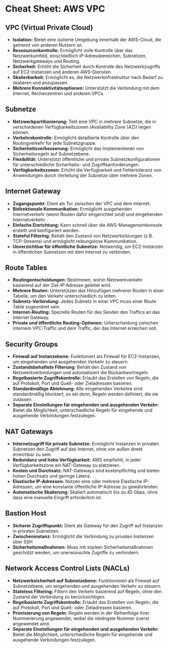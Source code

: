 # Cheat Sheet: AWS VPC

## VPC (Virtual Private Cloud)

- **Isolation:** Bietet eine isolierte Umgebung innerhalb der AWS-Cloud, die getrennt von anderen Nutzern ist.
- **Ressourcenkontrolle:** Ermöglicht volle Kontrolle über das Netzwerkumfeld, einschließlich IP-Adressbereichen, Subnetzen, Netzwerkgateways und Routing.
- **Sicherheit:** Erhöht die Sicherheit durch Kontrolle des Netzwerkzugriffs auf EC2-Instanzen und anderen AWS-Diensten.
- **Skalierbarkeit:** Ermöglicht es, die Netzwerkinfrastruktur nach Bedarf zu skalieren und anzupassen.
- **Mehrere Konnektivitätsoptionen:** Unterstützt die Verbindung mit dem Internet, Rechenzentren und anderen VPCs.

## Subnetze

- **Netzwerkpartitionierung:** Teilt eine VPC in mehrere Subnetze, die in verschiedenen Verfügbarkeitszonen (Availability Zone (AZ)) liegen können.
- **Verkehrskontrolle:** Ermöglicht detaillierte Kontrolle über den Routingverkehr für jede Subnetzgruppe.
- **Sicherheitsverbesserung:** Ermöglicht das Implementieren von Sicherheitsregeln auf Subnetzebene.
- **Flexibilität:** Unterstützt öffentliche und private Subnetzkonfigurationen für unterschiedliche Sicherheits- und Zugriffsanforderungen.
- **Verfügbarkeitszonen:** Erhöht die Verfügbarkeit und Fehlertoleranz von Anwendungen durch Verteilung der Subnetze über mehrere Zonen.

## Internet Gateway

- **Zugangspunkt:** Dient als Tor zwischen der VPC und dem Internet.
- **Bidirektionale Kommunikation:** Ermöglicht ausgehenden Internetverkehr (wenn Routen dafür eingerichtet sind) und eingehenden Internetverkehr.
- **Einfache Einrichtung:** Kann schnell über die AWS-Managementkonsole erstellt und konfiguriert werden.
- **Stateful Filtering:** Behält den Zustand von Netzwerksitzungen (z.B. TCP-Streams) und ermöglicht reibungslose Kommunikation.
- **Unverzichtbar für öffentliche Subnetze:** Notwendig, um EC2-Instanzen in öffentlichen Subnetzen mit dem Internet zu verbinden.

## Route Tables

- **Routingentscheidungen:** Bestimmen, wohin Netzwerkverkehr basierend auf der Ziel-IP-Adresse geleitet wird.
- **Mehrere Routen:** Unterstützen das Hinzufügen mehrerer Routen in einer Tabelle, um den Verkehr unterschiedlich zu leiten.
- **Subnetz-Verbindung:** Jedes Subnetz in einer VPC muss einer Route Table zugeordnet sein.
- **Internet-Routing:** Spezielle Routen für das Senden des Traffics an das Internet Gateway.
- **Private und öffentliche Routing-Optionen:** Unterscheidung zwischen internem VPC-Traffic und dem Traffic, der das Internet erreichen soll.

## Security Groups

- **Firewall auf Instanzebene:** Funktioniert als Firewall für EC2-Instanzen, um eingehenden und ausgehenden Verkehr zu steuern.
- **Zustandsbehaftete Filterung:** Behält den Zustand von Netzwerkverbindungen und automatisiert die Rückantwortregeln.
- **Regelbasierte Zugriffskontrolle:** Erlaubt das Erstellen von Regeln, die auf Protokoll, Port und Quell- oder Zieladressen basieren.
- **Standardmäßige Ablehnung:** Alle eingehenden Verkehre sind standardmäßig blockiert, es sei denn, Regeln werden definiert, die sie zulassen.
- **Separate Einstellungen für eingehenden und ausgehenden Verkehr:** Bietet die Möglichkeit, unterschiedliche Regeln für eingehende und ausgehende Verbindungen festzulegen.

## NAT Gateways

- **Internetzugriff für private Subnetze:** Ermöglicht Instanzen in privaten Subnetzen den Zugriff auf das Internet, ohne von außen direkt erreichbar zu sein.
- **Redundanz und hohe Verfügbarkeit:** AWS empfiehlt, in jeder Verfügbarkeitszone ein NAT-Gateway zu platzieren.
- **Kosten und Durchsatz:** NAT-Gateways sind kostenpflichtig und bieten hohen Durchsatz und geringe Latenz.
- **Elastische IP-Adressen:** Nutzen eine oder mehrere Elastische IP-Adressen, um eine konstante öffentliche IP-Adresse zu gewährleisten.
- **Automatische Skalierung:** Skaliert automatisch bis zu 45 Gbps, ohne dass eine manuelle Eingriff erforderlich ist.

## Bastion Host

- **Sicherer Zugriffspunkt:** Dient als Gateway für den Zugriff auf Instanzen in privaten Subnetzen.
- **Zwischeninstanz:** Ermöglicht die Verbindung zu privaten Instanzen über SSH
- **Sicherheitsmaßnahmen:** Muss mit starken Sicherheitsmaßnahmen geschützt werden, um unerwünschte Zugriffe zu verhindern.

## Network Access Control Lists (NACLs)

- **Netzwerksicherheit auf Subnetzebene:** Funktionieren als Firewall auf Subnetzebene, um eingehenden und ausgehenden Verkehr zu steuern.
- **Stateless Filtering:** Filtern den Verkehr basierend auf Regeln, ohne den Zustand der Verbindung zu berücksichtigen.
- **Regelbasierte Zugriffskontrolle:** Erlaubt das Erstellen von Regeln, die auf Protokoll, Port und Quell- oder Zieladressen basieren.
- **Priorisierung von Regeln:** Regeln werden in der Reihenfolge ihrer Nummerierung angewendet, wobei die niedrigste Nummer zuerst angewendet wird.
- **Separate Einstellungen für eingehenden und ausgehenden Verkehr:** Bietet die Möglichkeit, unterschiedliche Regeln für eingehende und ausgehende Verbindungen festzulegen.
